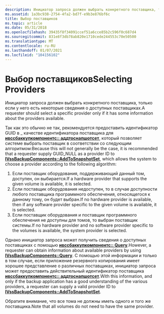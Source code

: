 ```yaml
---
description: Инициатор запроса должен выбрать конкретного поставщика, только если у него есть некоторые сведения о доступных поставщиках.
ms.assetid: 1a3bc938-2754-4fa2-bd7f-e9b3e876bf6c
title: Выбор поставщиков
ms.topic: article
ms.date: 05/31/2018
ms.openlocfilehash: 39435f8f34091ccef51a6cce85b2c596f0c687d4
ms.sourcegitcommit: 831e8f3db78ab820e1710cede244553c70e50500
ms.translationtype: MT
ms.contentlocale: ru-RU
ms.lasthandoff: 01/07/2021
ms.locfileid: "104156102"
---
```

# <a name="selecting-providers"></a><span data-ttu-id="63934-103">Выбор поставщиков</span><span class="sxs-lookup"><span data-stu-id="63934-103">Selecting Providers</span></span>

<span data-ttu-id="63934-104">Инициатор запроса должен выбрать конкретного поставщика, только если у него есть некоторые сведения о доступных поставщиках.</span><span class="sxs-lookup"><span data-stu-id="63934-104">A requester should select a specific provider only if it has some information about the providers available.</span></span>

<span data-ttu-id="63934-105">Так как это обычно не так, рекомендуется предоставить идентификатор GUID в \_ качестве идентификатора поставщика для [**ивссбаккупкомпонентс:: аддтоснапшотсет**](/windows/desktop/api/VsBackup/nf-vsbackup-ivssbackupcomponents-addtosnapshotset), который позволяет системе выбрать поставщик в соответствии со следующим алгоритмом:</span><span class="sxs-lookup"><span data-stu-id="63934-105">Because this will not generally be the case, it is recommended that a requester supply GUID\_NULL as a provider ID to [**IVssBackupComponents::AddToSnapshotSet**](/windows/desktop/api/VsBackup/nf-vsbackup-ivssbackupcomponents-addtosnapshotset), which allows the system to choose a provider according to the following algorithm:</span></span>

1.  <span data-ttu-id="63934-106">Если поставщик оборудования, поддерживающий данный том, доступен, он выбирается.</span><span class="sxs-lookup"><span data-stu-id="63934-106">If a hardware provider that supports the given volume is available, it is selected.</span></span>
2.  <span data-ttu-id="63934-107">Если поставщик оборудования недоступен, то в случае доступности любого поставщика программного обеспечения, относящегося к данному тому, он будет выбран.</span><span class="sxs-lookup"><span data-stu-id="63934-107">If no hardware provider is available, then if any software provider specific to the given volume is available, it is selected.</span></span>
3.  <span data-ttu-id="63934-108">Если поставщик оборудования и поставщик программного обеспечения не доступны для томов, то выбран поставщик системы.</span><span class="sxs-lookup"><span data-stu-id="63934-108">If no hardware provider and no software provider specific to the volumes is available, the system provider is selected.</span></span>

<span data-ttu-id="63934-109">Однако инициатор запроса может получить сведения о доступных поставщиках с помощью [**ивссбаккупкомпонентс:: Query**](/windows/desktop/api/VsBackup/nf-vsbackup-ivssbackupcomponents-query).</span><span class="sxs-lookup"><span data-stu-id="63934-109">However, a requester can obtain information about available providers by using [**IVssBackupComponents::Query**](/windows/desktop/api/VsBackup/nf-vsbackup-ivssbackupcomponents-query).</span></span> <span data-ttu-id="63934-110">С помощью этой информации и только в том случае, если приложение резервного копирования имеет хорошее представление о различных поставщиках, инициатор запроса может предоставить действительный идентификатор поставщика [**ивссбаккупкомпонентс:: аддтоснапшотсет**](/windows/desktop/api/VsBackup/nf-vsbackup-ivssbackupcomponents-addtosnapshotset).</span><span class="sxs-lookup"><span data-stu-id="63934-110">With this information, and only if the backup application has a good understanding of the various providers, a requester can supply a valid provider ID to [**IVssBackupComponents::AddToSnapshotSet**](/windows/desktop/api/VsBackup/nf-vsbackup-ivssbackupcomponents-addtosnapshotset).</span></span>

<span data-ttu-id="63934-111">Обратите внимание, что все тома не должны иметь одного и того же поставщика.</span><span class="sxs-lookup"><span data-stu-id="63934-111">Note that all volumes do not need to have the same provider.</span></span>

 

 



